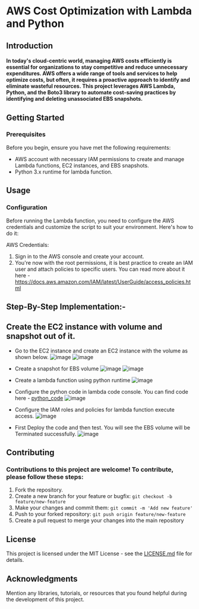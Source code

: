 # AWS Cost Optimization with Lambda and Python

## Introduction

#### In today's cloud-centric world, managing AWS costs efficiently is essential for organizations to stay competitive and reduce unnecessary expenditures. AWS offers a wide range of tools and services to help optimize costs, but often, it requires a proactive approach to identify and eliminate wasteful resources. This project leverages AWS Lambda, Python, and the Boto3 library to automate cost-saving practices by identifying and deleting unassociated EBS snapshots.

## Getting Started
### Prerequisites
Before you begin, ensure you have met the following requirements:

- AWS account with necessary IAM permissions to create and manage Lambda functions, EC2 instances, and EBS snapshots.
- Python 3.x runtime for lambda function.

## Usage
### Configuration
Before running the Lambda function, you need to configure the AWS credentials and customize the script to suit your environment. Here's how to do it:

AWS Credentials:
1. Sign in to the AWS console and create your account.
2. You're now with the root permissions, it is best practice to create an IAM user and attach policies to specific users. You can read more about it here - https://docs.aws.amazon.com/IAM/latest/UserGuide/access_policies.html

## Step-By-Step Implementation:-
## Create the EC2 instance with volume and snapshot out of it.
- Go to the EC2 instance and create an EC2 instance with the volume as shown below.
![image](https://github.com/Omkar0114/AWS-Cost-Optimization/assets/88308267/ae137d81-f204-42d7-bbd0-796405afc3d2)
![image](https://github.com/Omkar0114/AWS-Cost-Optimization/assets/88308267/a58d35e4-4860-470e-896c-e4796d5fe47a)

- Create a snapshot for EBS volume
![image](https://github.com/Omkar0114/AWS-Cost-Optimization/assets/88308267/fc70321c-adda-4fc7-b7f8-d9eb8ababf3d)
![image](https://github.com/Omkar0114/AWS-Cost-Optimization/assets/88308267/5b24ec19-f7c6-4143-9f67-8410fc44dd49)

- Create a lambda function using python runtime
![image](https://github.com/Omkar0114/AWS-Cost-Optimization/assets/88308267/40c83d4c-5143-4b9e-9d1b-3324add51208)

- Configure the python code in lambda code console. You can find code here - [python_code]()
![image](https://github.com/Omkar0114/AWS-Cost-Optimization/assets/88308267/1281532c-6858-49cc-a005-626c74e4283e)

- Configure the IAM roles and policies for lambda function execute access.
![image](https://github.com/Omkar0114/AWS-Cost-Optimization/assets/88308267/a1897f42-550b-4a3f-a683-bfd37f77c878)

- First Deploy the code and then test. You will see the EBS volume will be Terminated successfully.
![image](https://github.com/Omkar0114/AWS-Cost-Optimization/assets/88308267/be20738e-5db4-45c9-b047-93849620bd97)


## Contributing
### Contributions to this project are welcome! To contribute, please follow these steps:

1. Fork the repository.
2. Create a new branch for your feature or bugfix: `git checkout -b feature/new-feature`
3. Make your changes and commit them: `git commit -m 'Add new feature'`
4. Push to your forked repository: `git push origin feature/new-feature`
5. Create a pull request to merge your changes into the main repository

## License
This project is licensed under the MIT License - see the [LICENSE.md](LICENSE) file for details.

## Acknowledgments
Mention any libraries, tutorials, or resources that you found helpful during the development of this project.


